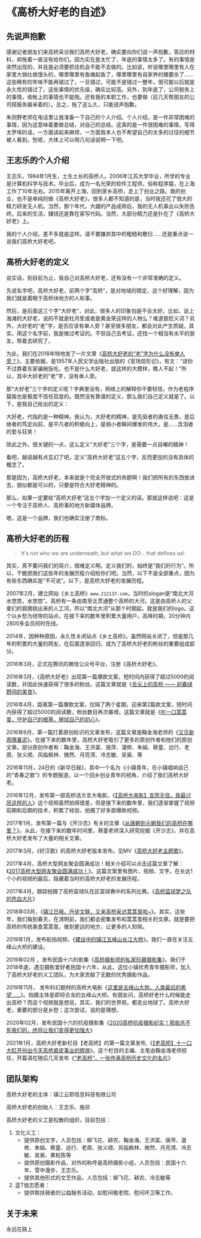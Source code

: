 # 《高桥大好老的自述》 

## 先说声抱歉

感谢记者朋友们来高桥采访我们高桥大好老。确实要向你们说一声抱歉，答应的材料，却拖着一直没有给你们。因为实在是太忙了，年底的事情太多了。有的事情是突然出现的，并且是必须要抓住机会不能不去做的。比如说，听说哪里哪里有人在家里大锅灶做馒头的，哪里哪里有鱼塘起鱼了，哪里哪里有自家养的猪要杀了……这些稀有的年味不能再错过了，一旦错过，可能不是错过一整年，很可能以后就是永久性的错过了。这些事情的优先级，确实比较高。另外，到年底了，公司税务上的事情，收帐上的事情也不能拖。还有我的本职工作，也要做（前几天帮朋友的公司搭服务器来着的）。总之，拖了这么久，只能说声抱歉。

朱则野老师在电话里让我准备一下自己的个人介绍。个人介绍，是一件非常困难的事情，因为这意味着要做总结，对自己的总结。这真的是一件很困难的事情，写得太罗嗦的话，一方面读起来麻烦，一方面我本人也不希望自己的太多的过往的细节被人看到。愁呢，大体上可以用几句话说明一下吧。

## 王志乐的个人介绍

王志乐，1984年1月生，土生土长的高桥人。2006年江苏大学毕业，所学的专业是计算机科学与技术。毕业后，成为一名光荣的软件工程师，俗称程序猿，在上海工作了10年左右。2015年离开上海，回到家乡高桥，走上了创业之路。我的创业，也不是单纯的做《高桥大好老》，很多人都不知道的是，当时我还花了很大的精力研发无人机。当然，那个年代，大疆的产品成熟后，我的无人机事业以失败告终。后来的生活，赚钱还是靠在家写代码。当然，大部分精力还是扑在了《高桥大好老》上。

我的个人介绍，差不多就是这样。请不要嫌弃其中的粗糙和敷衍……还是重点说一说我们高桥大好老吧。


## 高桥大好老的定义

说实话，到目前为止，我自己对高桥大好老，还有没有一个非常准确的定义。

先说名字吧，高桥大好老，前两个字“高桥”，是对地域的限定，这个好理解，因为我们就是着眼于高桥块地方的人和事。

然后，是后面这三个字“大好老”，对此，很多人的印象怕是不会太好。比如，说上海滩的大好老，说的不就是杜月笙或者是黄金荣这样的人物么？难道是贬义词？另外，大好老的“老”字，是否应该有单人旁？甚至很多朋友，都会对此产生质疑。其实，用这个名字前，我是做过考证的。不但自己去考证，还找一个相当有水平的朋友，帮着去研究了。

为此，我们在2018年特地发了一片文章《[高桥大好老的“老”字为什么没有单人旁？](https://mp.weixin.qq.com/s/EE87ki7GypSN_D4MEnhwzg)》。主要依据，是1957年人民文学出版社出版的《官场现形记》，有文：“谅你不过靠着东家骗碗饭吃，也不是什么大好老，就这样的大模样，瞧人不起！”所以，其中大好老的“老”字，没有单人旁。

那“大好老”三个字的定义呢？字典里没有，网络上的解释你不要轻信，作为老程序猿我也是极度不信任百度的。既然没有靠谱的定义，那么我们自己定义就是了。以下，是我自己给出的定义：

大好老，代指的是一种精神。我认为，大好老的精神，是先驱者的勇往无畏，是后继者的笃定向前，是平凡者的积极向上，是弱小者瞬间爆发的伟大，是……含泪者的爱与狂笑！

除此之外，很关键的一点，这么定义“大好老”三个字，是需要一点自嘲的精神！

看吧，越说越有点玄幻了吧，定义“高桥大好老”这五个字，反而更加的没有具体的概念了。

那是因为，高桥大好老，本来就是个完全开放式的命题啊！我们把所有的东西放进去，貌似都是可以的，只要是符合大好老精神的。

那么，如果一定要给“高桥大好老”这五个字加一个定义的话，那就这样说吧：这是一个专注于高桥人、高桥事的地方新媒体品牌。

嗯，这是一个品牌，我们也确实注册了商标。


## 高桥大好老的历程

> It's not who we are underneath, but what we DO... that defines us!

其实，真不要问我们的简介，很难定义啊。定义我们的，始终是“我们的行为”。所以，干脆把我们这些年的发展历程介绍给你们吧。当然，以下不是全部重点，因为有些东西确实是“不可说”。以下，是高桥大好老的发展历程。

2007年2月，建立网站《乡土高桥》`www.212137.com`，当时的slogan是“南北大河水悠悠，水悠悠”。高桥有一条由南至北贯通整个高桥的大河，这是由高桥人的父辈们的肩膀挑出来的人工河，所以“南北大河”从那个时期起，就是我们的logo。这个以乡愁为纽带的站点，在接下来的数年里积累大量用户。高峰时期，20分钟内2800多会员同时在线。

2014年，因种种原因，永久性关闭站点《乡土高桥》。虽然网站关闭了，但是那几年的积累的大量的网友，在后面逐渐回归，成为了高桥大好老的粉丝的重要组成部分。

2016年3月，正式在腾讯的微信公众号平台，注册《高桥大好老》。

2016年3月，《高桥大好老》出现第一篇爆款文案，短时间内获得了超过5000的阅读数，并因此快速获得了很多的粉丝。这篇文章就是《[舌尖上的高桥 —— 初春绿野间的美食](https://mp.weixin.qq.com/s/Iq0ZLx3bDjTO8auvDcRJsA)》。

2016年4月，距离第一篇爆款文案，仅隔了两个星期，迎来第2篇款文案，短时间内获得了超过5000的阅读数，粉丝数目再次暴增。这篇文章就是《[吃一口蒿蒿茧，守护自己的根基，擦拭自己的初心](https://mp.weixin.qq.com/s/sSCPU3sQ0Mpn4Of6Zhz25Q)》。

2016年6月，第一篇打着原创标识的文章发布，这篇文章是鞠金海老师的《[又见新燕啄春泥](https://mp.weixin.qq.com/s/SBYD00VhQomoGhuk4A3zXQ)》。在接下来的数年里，高桥大好老吸引了更多的原创作者和他们的原创文章。部分原创作者有：鞠金海、王洪富、唐萍、漫修、朱娟、蔡童、远行、老周、张义顺、风临枫林、微然、月亮湾、冷志敏、吴昊、等

2016年11月，24日的《新华日报》，其中一个名为《小镇青年，在小镇唱响自己的“青春之歌”》的专题报道，以一个回乡创业青年的视角，介绍了我们高桥大好老。

2016年12月，发布第一部高桥话方言大电影。《[【高桥大电影】言而无信，我最讨厌这样的人](https://v.qq.com/x/page/s0353llbc88.html)》这个视频虽然拍得很差，但是接下来的数年里，我们逐渐掌握了视频前期和后期的技术，积累了经验，拍摄了好多部爆款视频。

2017年1月，发布第一篇与《开沙志》有关的文章《[从唐朝到元朝我们的高桥在哪里？](https://mp.weixin.qq.com/s/1Ls7p-txjwKcFl_Axk7KOQ)》。从此，在接下来的数年时间里，蔡童老师深入研究挖掘《开沙志》，并在高桥大好老发布了大量的相关文章。

2017年3月，《好汉歌》的高桥大好老版本发布。见MV《[高桥大好老主题歌](https://mp.weixin.qq.com/s/pRtyfxmV7A9lhfQr3BqKJw)》。

2017年4月，高桥大型网友聚会圆满成功！相关介绍可以点击这篇文章了解：《[2017高桥大型网友聚会圆满成功！](https://mp.weixin.qq.com/s/E0koacN0MVlke1sNk-pUzw)》。这篇文案里有图片、视频、文字。在长达1个小的视频的最后，隐藏着当时的高桥大好老的发展历程。

2017年4月，跟踪拍摄了高桥篮球队在区篮球赛中的系列比赛。《[高桥篮球梦之队的热血大片](https://mp.weixin.qq.com/s/letCFmXx-1SINRwLhws6Zw)》


2018年03月，《[镇江日报、丹徒文联，又来高桥采访蒿蒿茧啦~](https://mp.weixin.qq.com/s/i8ejparG7AGlWm6s-PquIw)》。其实，这些年，我们每到春天，在清明前，我们都会密集发布和蒿蒿茧相关的文章。就是要把高桥的传统美食蒿蒿茧，推到更远的地方，让更多的人知晓。

2019年1月，发布航拍视频，《[建设中的镇江五峰山长江大桥](https://v.qq.com/x/page/y0822ab2gyu.html)》。我们一直在关注五峰山大桥的建设。

2019年02月 ，发布民国十六的影集《[高桥摄影师的私家珍藏摄影集](https://v.qq.com/x/page/a0839vj75p7.html)》。我们于2018年底，遇见摄影爱好者民国十六年，从此，这位小镇优秀青年摄影师，加入了高桥大好老的义工团队，为大家贡献了无数的优秀摄影作品。

2019年11月， 发布科幻题材的高桥大电影《[这里是五峰山大炮，人类最后的希望……](https://v.qq.com/x/page/d3027k7xpiu.html)》。拍摄主体是即将合龙的五峰山大桥。有朋友问，高桥好老什么时候能走出高桥？而这个视频就是想说，其实，我们的世界观，都走出地球了。高桥大好老，重要的部分是乡愁；这次尝试，说的是理想。


2020年02月，发布民国十六的抗疫摄影集《[2020高桥抗疫摄影纪实！那些杀不死我们的，终将让我们变得更加强大](https://v.qq.com/x/page/s3069wyrnrq.html)》

2021年1月，高桥大好老新栏目【老高桥】的第一篇文章发布,《[【老高桥】十一口大缸开创出今天高桥裘皮事业的辉煌](https://mp.weixin.qq.com/s/oT0MWI8J7Uk0-RwwRKubwg)》。这个栏目的主编、主笔由鞠金海老师担任，开篇语在随后几天发布《[“老高桥”，一张传承高桥历史文化的名片](https://mp.weixin.qq.com/s/2764i4Wpc5wbCgMUxeI5Jw)》



## 团队架构

高桥大好老的主体：镇江云耶信息科技有限公司

高桥大好老的创始人：王志乐、施非

高桥大好老的义工是松散的组织，目前包括：

1. 文化义工：
    - 提供原创文字，人员包括：柳飞花、耕农、鞠金海、王洪富、唐萍、漫修、朱娟、蔡童、远行、老周、张义顺、风临枫林、微然、月亮湾、冷志敏、吴昊、果粒陈等
    - 提供原创摄影作品，对外的称呼是高桥摄影小组，人员包括：民国十六年、雪中漫步、王志乐。
	- 提供其他形式的文艺作品，人员包括：柳飞花、耕农、冷志敏等
2. 蓝T恤志愿者：
    - 提供帮扶弱者的公益服务活动，如慰问敬老院、慰问环卫等工作。

## 关于未来

永远在路上
